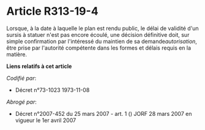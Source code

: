 # Article R313-19-4

Lorsque, à la date à laquelle le plan est rendu public, le délai de validité d'un sursis à statuer n'est pas encore écoulé,
une décision définitive doit, sur simple confirmation par l'intéressé du maintien de sa demande*autorisation*, être prise par
l'autorité compétente dans les formes et délais requis en la matière.

**Liens relatifs à cet article**

_Codifié par_:

  - Décret n°73-1023 1973-11-08

_Abrogé par_:

  - Décret n°2007-452 du 25 mars 2007 - art. 1 () JORF 28 mars 2007 en vigueur le 1er avril 2007
